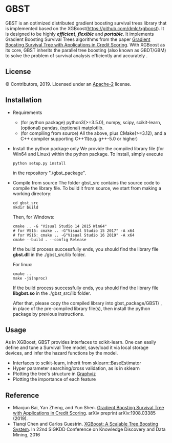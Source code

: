 # GBST

GBST is an optimized distributed gradient boosting survival trees library that is implemented based on the XGBoost(https://github.com/dmlc/xgboost). It is designed to be highly ***efficient***, ***flexible*** and ***portable***.
It implements Gradient Boosting Survival Trees algorithms from the paper [Gradient Boosting Survival Tree with Applications in Credit Scoring](https://arxiv.org/abs/1908.03385).
With XGBoost as its core, GBST inherits the parallel tree boosting (also known as GBDT/GBM) to solve the problem of survival analysis efficiently and accurately .

License
-------
© Contributors, 2019. Licensed under an [Apache-2](https://github.com/TheSignPainter/GBST/blob/master/LICENSE) license.




Installation
------------
- Requirements
    - (for python package) python3(>=3.5.0), numpy, scipy, scikit-learn, (optional) pandas, (optional) matplotlib.
    - (for compiling from source) All the above, plus CMake(>=3.12), and a C++ compiler supporting C++11(e.g. g++-5.0 or higher)

- Install the python package only
    We provide the compiled library file (for Win64 and Linux) within the python package. To install, simply execute 
    ```
    python setup.py install
    ```
    in the repository "./gbst_package".

- Compile from source
    The folder gbst_src contains the source code to compile the library file. To build it from source, we start from making a working directory:
    ```
    cd gbst_src
    mkdir build
    ```
    Then, for Windows:
    ```
    cmake .. -G "Visual Studio 14 2015 Win64"
    # for VS15: cmake .. -G"Visual Studio 15 2017" -A x64
    # for VS16: cmake .. -G"Visual Studio 16 2019" -A x64
    cmake --build . --config Release
    ```
    If the build process successfully ends, you should find the library file **gbst.dll** in the ./gbst_src/lib folder.

    For linux:
    ```
    cmake .. 
    make -j$(nproc)
    ```
    If the build process successfully ends, you should find the library file **libgbst.so** in the ./gbst_src/lib folder.

    After that, please copy the compiled library into gbst_package/GBST/ , in place of the pre-compiled library file(s), then install the python package by previous instructions.

Usage
---------

As in XGBoost, GBST provides interfaces to scikit-learn. One can easily define and tune a Survival Tree model, save/load it via local storage devices, and infer the hazard functions by the model. 

- Interfaces to scikit-learn, inherit from sklearn::BaseEstimator
- Hyper parameter searching/cross validation, as is in sklearn
- Plotting the tree's structure in [Graphviz](http://www.graphviz.org/)
- Plotting the importance of each feature


Reference
---------
- Miaojun Bai, Yan Zheng, and Yun Shen. [Gradient Boosting Survival Tree with Applications in Credit Scoring](https://arxiv.org/abs/1908.03385). arXiv preprint arXiv:1908.03385 (2019).
- Tianqi Chen and Carlos Guestrin. [XGBoost: A Scalable Tree Boosting System](http://arxiv.org/abs/1603.02754). In 22nd SIGKDD Conference on Knowledge Discovery and Data Mining, 2016
